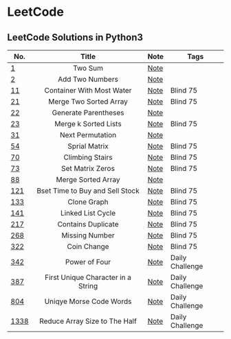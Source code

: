 # LeetCode

## LeetCode Solutions in Python3

| No. | Title | Note | Tags|
| ------------- |:-------------:| -------------| -------------|
| [1](https://leetcode.com/problems/two-sum/) | Two Sum | [Note](https://www.notion.so/jeewonkoo/1-Two-Sum-3b9351fdc47a4cdcafb58f5c1118017c) |  |
| [2](https://leetcode.com/problems/add-two-numbers/submissions/) | Add Two Numbers | [Note](https://www.notion.so/jeewonkoo/2-Add-Two-Numbers-81ef85a38abd4552a6f8a9aec541e18a) |  |
| [11](https://leetcode.com/problems/container-with-most-water/) | Container With Most Water | [Note](https://www.notion.so/jeewonkoo/11-Container-With-Most-Water-dcf1d37de2994e70a803800b981afcb7) | Blind 75 |
| [21](https://leetcode.com/problems/merge-two-sorted-lists/) | Merge Two Sorted Array | [Note](https://www.notion.so/jeewonkoo/0ccb17f9a7d84da2bf3b5f3c85242f01?v=5ecf425d37e241158c6f2c5a10d02547&p=5e986e3b7c754757b55c6a876424cfa6&pm=s) | Blind 75 |
| [22](https://leetcode.com/problems/generate-parentheses/) | Generate Parentheses | [Note](https://www.notion.so/jeewonkoo/22-Generate-Parentheses-1fff66a427d74e0cba5bed6c805c18ca) |  |
| [23](https://leetcode.com/problems/merge-k-sorted-lists/) | Merge k Sorted Lists | [Note](https://www.notion.so/jeewonkoo/23-Merge-k-Sorted-Lists-fe2127bd23bf464b9de06bd98683c30a) | Blind 75 |
| [31](https://leetcode.com/problems/next-permutation/) | Next Permutation | [Note](https://www.notion.so/jeewonkoo/31-Next-Permutation-59100fe392a64dd89a76321b89275563) |  |
| [54](https://leetcode.com/problems/spiral-matrix/) | Sprial Matrix | [Note](https://www.notion.so/jeewonkoo/54-Spiral-Matrix-4ba62b60740548f2807ab92768eb4d20) | Blind 75 |
| [70](https://leetcode.com/problems/climbing-stairs/) | Climbing Stairs | [Note](https://www.notion.so/jeewonkoo/70-Climbing-Stairs-f23050190629491e9ffb3730ab274fea) | Blind 75 |
| [73](https://leetcode.com/problems/set-matrix-zeroes/) | Set Matrix Zeros | [Note](https://www.notion.so/jeewonkoo/73-Set-Matrix-Zeros-9151ff09549447a3ac13b1b149043f24) | Blind 75 |
| [88](https://leetcode.com/problems/merge-sorted-array/) | Merge Sorted Array | [Note](https://www.notion.so/jeewonkoo/88-Merge-Sorted-Array-2e5663fe31d24ab99dd084e215868ea9) |  |
| [121](https://leetcode.com/problems/best-time-to-buy-and-sell-stock/) | Bset Time to Buy and Sell Stock | [Note](https://www.notion.so/jeewonkoo/121-Best-Time-to-Buy-and-Sell-Stock-0f5fbb3d9a7b4581b3dd220deb17bdaa) | Blind 75 |
| [133](https://leetcode.com/problems/clone-graph/) | Clone Graph | [Note](https://www.notion.so/jeewonkoo/133-Clone-Graph-f239349fa28b45e2a8f1ea30cff23865) | Blind 75 |
| [141](https://leetcode.com/problems/linked-list-cycle/) | Linked List Cycle | [Note](https://www.notion.so/jeewonkoo/141-Linked-List-Cycle-58527af5ac5348f2a28e231b75dc0c6d) | Blind 75 |
| [217](https://leetcode.com/problems/contains-duplicate/) | Contains Duplicate | [Note](https://www.notion.so/jeewonkoo/217-Contains-Duplicate-c099e416eebd425f89582e5e6f784570) | Blind 75 |
| [268](https://leetcode.com/problems/missing-number/) | Missing Number | [Note](https://www.notion.so/jeewonkoo/268-Missing-Number-3d777f86631f493e8f69a337a2df3683) | Blind 75 |
| [322](https://leetcode.com/problems/coin-change/) | Coin Change | [Note](https://www.notion.so/jeewonkoo/332-Coin-Change-f038e00cb0e04ebb9963135895706a3a) | Blind 75 |
| [342](https://leetcode.com/problems/power-of-four/) | Power of Four | [Note](https://www.notion.so/jeewonkoo/342-Power-of-Four-d28b97a0c740495c96508e13ae054875) | Daily Challenge |
| [387](https://leetcode.com/problems/first-unique-character-in-a-string/) | First Unique Character in a String | [Note](https://www.notion.so/jeewonkoo/387-First-Unique-Character-in-a-String-61a7a426fa894bbca4c1d4dc130d9050) | Daily Challenge |
| [804](https://leetcode.com/problems/unique-morse-code-words/) | Uniqye Morse Code Words | [Note](https://www.notion.so/jeewonkoo/804-Unique-Morse-Code-Words-8a64daa11ca14273b97ecedee712a139) | Daily Challenge |
| [1338](https://leetcode.com/problems/reduce-array-size-to-the-half/) | Reduce Array Size to The Half | [Note](https://www.notion.so/jeewonkoo/1338-Reduce-Array-Size-to-The-Half-b8b88a36216d47c8b15d3468e767dae4) | Daily Challenge |